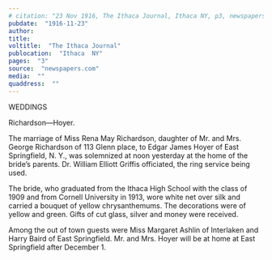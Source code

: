 ```yaml
---
# citation: "23 Nov 1916, The Ithaca Journal, Ithaca NY, p3, newspapers.com."
pubdate:  "1916-11-23"
author: 
title: 
voltitle:  "The Ithaca Journal"
publocation:  "Ithaca  NY"
pages:  "3"
source:  "newspapers.com"
media:  ""
quaddress:  ""
---
```


WEDDINGS 

Richardson—Hoyer. 

The marriage of Miss Rena May Richardson, daughter of Mr. and Mrs. George Richardson of 113 Glenn place, to Edgar James Hoyer of East Springfield, N. Y., was solemnized at noon yesterday at the home of the bride’s parents. Dr. William Elliott Griffis officiated, the ring service being used. 

The bride, who graduated from the Ithaca High School with the class of 1909 and from Cornell University in 1913, wore white net over silk and carried a bouquet of yellow chrysanthemums. The decorations were of yellow and green. Gifts of cut glass, silver and money were received. 

Among the out of town guests were Miss Margaret Ashlin of Interlaken and Harry Baird of East Springfield. Mr. and Mrs. Hoyer will be at home at East Springfield after December 1. 

